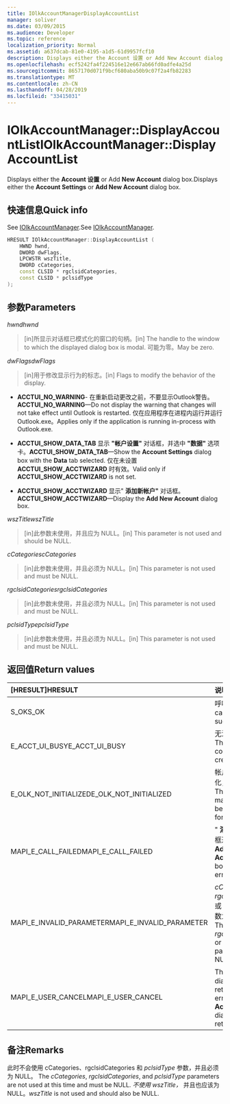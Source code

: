 ```yaml
---
title: IOlkAccountManagerDisplayAccountList
manager: soliver
ms.date: 03/09/2015
ms.audience: Developer
ms.topic: reference
localization_priority: Normal
ms.assetid: a637dcab-81e0-4195-a1d5-61d9957fcf10
description: Displays either the Account 设置 or Add New Account dialog box.
ms.openlocfilehash: ecf5242fa4f224516e12e667ab66fd0adfe4a25d
ms.sourcegitcommit: 8657170d071f9bcf680aba50b9c07f2a4fb82283
ms.translationtype: MT
ms.contentlocale: zh-CN
ms.lasthandoff: 04/28/2019
ms.locfileid: "33415031"
---
```

# <a name="iolkaccountmanagerdisplayaccountlist"></a><span data-ttu-id="bce07-103">IOlkAccountManager::DisplayAccountList</span><span class="sxs-lookup"><span data-stu-id="bce07-103">IOlkAccountManager::DisplayAccountList</span></span>

<span data-ttu-id="bce07-104">Displays either the **Account 设置** or Add **New Account** dialog box.</span><span class="sxs-lookup"><span data-stu-id="bce07-104">Displays either the **Account Settings** or **Add New Account** dialog box.</span></span> 
  
## <a name="quick-info"></a><span data-ttu-id="bce07-105">快速信息</span><span class="sxs-lookup"><span data-stu-id="bce07-105">Quick info</span></span>

<span data-ttu-id="bce07-106">See [IOlkAccountManager](iolkaccountmanager.md).</span><span class="sxs-lookup"><span data-stu-id="bce07-106">See [IOlkAccountManager](iolkaccountmanager.md).</span></span>
  
```cpp
HRESULT IOlkAccountManager::DisplayAccountList ( 
    HWND hwnd,
    DWORD dwFlags,
    LPCWSTR wszTitle,
    DWORD cCategories,
    const CLSID * rgclsidCategories,
    const CLSID * pclsidType
);

```

## <a name="parameters"></a><span data-ttu-id="bce07-107">参数</span><span class="sxs-lookup"><span data-stu-id="bce07-107">Parameters</span></span>

<span data-ttu-id="bce07-108">_hwnd_</span><span class="sxs-lookup"><span data-stu-id="bce07-108">_hwnd_</span></span>
  
> <span data-ttu-id="bce07-109">[in]所显示对话框已模式化的窗口的句柄。</span><span class="sxs-lookup"><span data-stu-id="bce07-109">[in] The handle to the window to which the displayed dialog box is modal.</span></span> <span data-ttu-id="bce07-110">可能为零。</span><span class="sxs-lookup"><span data-stu-id="bce07-110">May be zero.</span></span>
    
<span data-ttu-id="bce07-111">_dwFlags_</span><span class="sxs-lookup"><span data-stu-id="bce07-111">_dwFlags_</span></span>
  
> <span data-ttu-id="bce07-112">[in]用于修改显示行为的标志。</span><span class="sxs-lookup"><span data-stu-id="bce07-112">[in] Flags to modify the behavior of the display.</span></span> 
    
   - <span data-ttu-id="bce07-113">**ACCTUI_NO_WARNING**- 在重新启动更改之前，不要显示Outlook警告。</span><span class="sxs-lookup"><span data-stu-id="bce07-113">**ACCTUI_NO_WARNING**—Do not display the warning that changes will not take effect until Outlook is restarted.</span></span> <span data-ttu-id="bce07-114">仅在应用程序在进程内运行并运行 Outlook.exe。</span><span class="sxs-lookup"><span data-stu-id="bce07-114">Applies only if the application is running in-process with Outlook.exe.</span></span>
    
   - <span data-ttu-id="bce07-115">**ACCTUI_SHOW_DATA_TAB** 显示 **"帐户设置"** 对话框，并选中 **"数据"** 选项卡。</span><span class="sxs-lookup"><span data-stu-id="bce07-115">**ACCTUI_SHOW_DATA_TAB**—Show the **Account Settings** dialog box with the **Data** tab selected.</span></span> <span data-ttu-id="bce07-116">仅在未设置 **ACCTUI_SHOW_ACCTWIZARD** 时有效。</span><span class="sxs-lookup"><span data-stu-id="bce07-116">Valid only if **ACCTUI_SHOW_ACCTWIZARD** is not set.</span></span> 
    
   - <span data-ttu-id="bce07-117">**ACCTUI_SHOW_ACCTWIZARD** 显示" **添加新帐户"** 对话框。</span><span class="sxs-lookup"><span data-stu-id="bce07-117">**ACCTUI_SHOW_ACCTWIZARD**—Display the **Add New Account** dialog box.</span></span> 
    
<span data-ttu-id="bce07-118">_wszTitle_</span><span class="sxs-lookup"><span data-stu-id="bce07-118">_wszTitle_</span></span>
  
> <span data-ttu-id="bce07-119">[in]此参数未使用，并且应为 NULL。</span><span class="sxs-lookup"><span data-stu-id="bce07-119">[in] This parameter is not used and should be NULL.</span></span>
    
<span data-ttu-id="bce07-120">_cCategories_</span><span class="sxs-lookup"><span data-stu-id="bce07-120">_cCategories_</span></span>
  
> <span data-ttu-id="bce07-121">[in]此参数未使用，并且必须为 NULL。</span><span class="sxs-lookup"><span data-stu-id="bce07-121">[in] This parameter is not used and must be NULL.</span></span> 
    
<span data-ttu-id="bce07-122">_rgclsidCategories_</span><span class="sxs-lookup"><span data-stu-id="bce07-122">_rgclsidCategories_</span></span>
  
> <span data-ttu-id="bce07-123">[in]此参数未使用，并且必须为 NULL。</span><span class="sxs-lookup"><span data-stu-id="bce07-123">[in] This parameter is not used and must be NULL.</span></span>
    
<span data-ttu-id="bce07-124">_pclsidType_</span><span class="sxs-lookup"><span data-stu-id="bce07-124">_pclsidType_</span></span>
  
> <span data-ttu-id="bce07-125">[in]此参数未使用，并且必须为 NULL。</span><span class="sxs-lookup"><span data-stu-id="bce07-125">[in] This parameter is not used and must be NULL.</span></span>
    
## <a name="return-values"></a><span data-ttu-id="bce07-126">返回值</span><span class="sxs-lookup"><span data-stu-id="bce07-126">Return values</span></span>

|<span data-ttu-id="bce07-127">**[HRESULT]**</span><span class="sxs-lookup"><span data-stu-id="bce07-127">**HRESULT**</span></span>|<span data-ttu-id="bce07-128">**说明**</span><span class="sxs-lookup"><span data-stu-id="bce07-128">**Description**</span></span>|
|:-----|:-----|
|<span data-ttu-id="bce07-129">S_OK</span><span class="sxs-lookup"><span data-stu-id="bce07-129">S_OK</span></span>  <br/> |<span data-ttu-id="bce07-130">呼叫成功。</span><span class="sxs-lookup"><span data-stu-id="bce07-130">The call was successful.</span></span>  <br/> |
|<span data-ttu-id="bce07-131">E_ACCT_UI_BUSY</span><span class="sxs-lookup"><span data-stu-id="bce07-131">E_ACCT_UI_BUSY</span></span>  <br/> |<span data-ttu-id="bce07-132">无法创建对话框。</span><span class="sxs-lookup"><span data-stu-id="bce07-132">The dialog box could not be created.</span></span>  <br/> |
|<span data-ttu-id="bce07-133">E_OLK_NOT_INITIALIZED</span><span class="sxs-lookup"><span data-stu-id="bce07-133">E_OLK_NOT_INITIALIZED</span></span>  <br/> |<span data-ttu-id="bce07-134">帐户管理器已初始化，不能使用。</span><span class="sxs-lookup"><span data-stu-id="bce07-134">The account manager has not been initialized for use.</span></span>  <br/> |
|<span data-ttu-id="bce07-135">MAPI_E_CALL_FAILED</span><span class="sxs-lookup"><span data-stu-id="bce07-135">MAPI_E_CALL_FAILED</span></span>  <br/> |<span data-ttu-id="bce07-136">" **添加新帐户"** 对话框返回错误。</span><span class="sxs-lookup"><span data-stu-id="bce07-136">The **Add New Account** dialog box returned an error.</span></span>  <br/> |
|<span data-ttu-id="bce07-137">MAPI_E_INVALID_PARAMETER</span><span class="sxs-lookup"><span data-stu-id="bce07-137">MAPI_E_INVALID_PARAMETER</span></span>  <br/> |<span data-ttu-id="bce07-138">_cCategories_ _、rgclsidCategories_ 或 _pclsidType_ 参数为非 NULL。</span><span class="sxs-lookup"><span data-stu-id="bce07-138">The  _cCategories_,  _rgclsidCategories_, or  _pclsidType_ parameter is non-NULL.</span></span>  <br/> |
|<span data-ttu-id="bce07-139">MAPI_E_USER_CANCEL</span><span class="sxs-lookup"><span data-stu-id="bce07-139">MAPI_E_USER_CANCEL</span></span>  <br/> |<span data-ttu-id="bce07-140">The **Account 设置** dialog box returned an error.</span><span class="sxs-lookup"><span data-stu-id="bce07-140">The **Account Settings** dialog box returned an error.</span></span>  <br/> |
   
## <a name="remarks"></a><span data-ttu-id="bce07-141">备注</span><span class="sxs-lookup"><span data-stu-id="bce07-141">Remarks</span></span>

<span data-ttu-id="bce07-142">此时不会使用 cCategories、rgclsidCategories 和 _pclsidType_ 参数，并且必须为 NULL。  </span><span class="sxs-lookup"><span data-stu-id="bce07-142">The  _cCategories_,  _rgclsidCategories_, and  _pclsidType_ parameters are not used at this time and must be NULL.</span></span>  <span data-ttu-id="bce07-143">_不使用 wszTitle，_ 并且也应该为 NULL。</span><span class="sxs-lookup"><span data-stu-id="bce07-143">_wszTitle_ is not used and should also be NULL.</span></span> 
  

